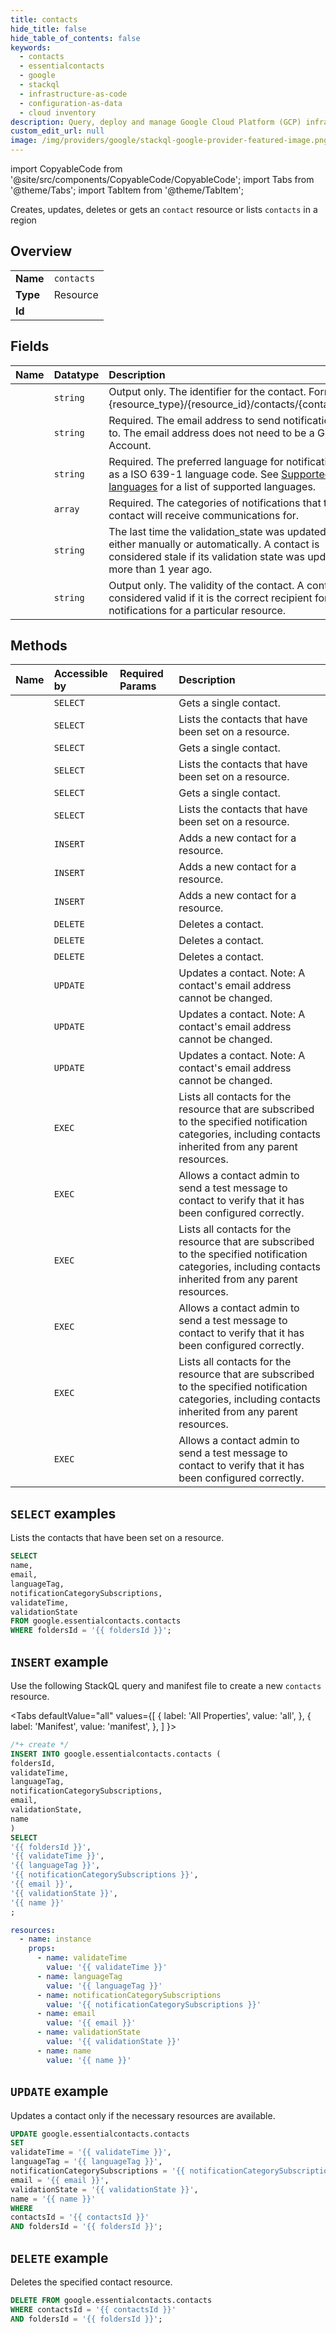 ```yaml
---
title: contacts
hide_title: false
hide_table_of_contents: false
keywords:
  - contacts
  - essentialcontacts
  - google
  - stackql
  - infrastructure-as-code
  - configuration-as-data
  - cloud inventory
description: Query, deploy and manage Google Cloud Platform (GCP) infrastructure and resources using SQL
custom_edit_url: null
image: /img/providers/google/stackql-google-provider-featured-image.png
---
```


import CopyableCode from '@site/src/components/CopyableCode/CopyableCode';
import Tabs from '@theme/Tabs';
import TabItem from '@theme/TabItem';

Creates, updates, deletes or gets an <code>contact</code> resource or lists <code>contacts</code> in a region

## Overview
<table><tbody>
<tr><td><b>Name</b></td><td><code>contacts</code></td></tr>
<tr><td><b>Type</b></td><td>Resource</td></tr>
<tr><td><b>Id</b></td><td><CopyableCode code="google.essentialcontacts.contacts" /></td></tr>
</tbody></table>

## Fields
| Name | Datatype | Description |
|:-----|:---------|:------------|
| <CopyableCode code="name" /> | `string` | Output only. The identifier for the contact. Format: {resource_type}/{resource_id}/contacts/{contact_id} |
| <CopyableCode code="email" /> | `string` | Required. The email address to send notifications to. The email address does not need to be a Google Account. |
| <CopyableCode code="languageTag" /> | `string` | Required. The preferred language for notifications, as a ISO 639-1 language code. See [Supported languages](https://cloud.google.com/resource-manager/docs/managing-notification-contacts#supported-languages) for a list of supported languages. |
| <CopyableCode code="notificationCategorySubscriptions" /> | `array` | Required. The categories of notifications that the contact will receive communications for. |
| <CopyableCode code="validateTime" /> | `string` | The last time the validation_state was updated, either manually or automatically. A contact is considered stale if its validation state was updated more than 1 year ago. |
| <CopyableCode code="validationState" /> | `string` | Output only. The validity of the contact. A contact is considered valid if it is the correct recipient for notifications for a particular resource. |

## Methods
| Name | Accessible by | Required Params | Description |
|:-----|:--------------|:----------------|:------------|
| <CopyableCode code="folders_contacts_get" /> | `SELECT` | <CopyableCode code="contactsId, foldersId" /> | Gets a single contact. |
| <CopyableCode code="folders_contacts_list" /> | `SELECT` | <CopyableCode code="foldersId" /> | Lists the contacts that have been set on a resource. |
| <CopyableCode code="organizations_contacts_get" /> | `SELECT` | <CopyableCode code="contactsId, organizationsId" /> | Gets a single contact. |
| <CopyableCode code="organizations_contacts_list" /> | `SELECT` | <CopyableCode code="organizationsId" /> | Lists the contacts that have been set on a resource. |
| <CopyableCode code="projects_contacts_get" /> | `SELECT` | <CopyableCode code="contactsId, projectsId" /> | Gets a single contact. |
| <CopyableCode code="projects_contacts_list" /> | `SELECT` | <CopyableCode code="projectsId" /> | Lists the contacts that have been set on a resource. |
| <CopyableCode code="folders_contacts_create" /> | `INSERT` | <CopyableCode code="foldersId" /> | Adds a new contact for a resource. |
| <CopyableCode code="organizations_contacts_create" /> | `INSERT` | <CopyableCode code="organizationsId" /> | Adds a new contact for a resource. |
| <CopyableCode code="projects_contacts_create" /> | `INSERT` | <CopyableCode code="projectsId" /> | Adds a new contact for a resource. |
| <CopyableCode code="folders_contacts_delete" /> | `DELETE` | <CopyableCode code="contactsId, foldersId" /> | Deletes a contact. |
| <CopyableCode code="organizations_contacts_delete" /> | `DELETE` | <CopyableCode code="contactsId, organizationsId" /> | Deletes a contact. |
| <CopyableCode code="projects_contacts_delete" /> | `DELETE` | <CopyableCode code="contactsId, projectsId" /> | Deletes a contact. |
| <CopyableCode code="folders_contacts_patch" /> | `UPDATE` | <CopyableCode code="contactsId, foldersId" /> | Updates a contact. Note: A contact's email address cannot be changed. |
| <CopyableCode code="organizations_contacts_patch" /> | `UPDATE` | <CopyableCode code="contactsId, organizationsId" /> | Updates a contact. Note: A contact's email address cannot be changed. |
| <CopyableCode code="projects_contacts_patch" /> | `UPDATE` | <CopyableCode code="contactsId, projectsId" /> | Updates a contact. Note: A contact's email address cannot be changed. |
| <CopyableCode code="folders_contacts_compute" /> | `EXEC` | <CopyableCode code="foldersId" /> | Lists all contacts for the resource that are subscribed to the specified notification categories, including contacts inherited from any parent resources. |
| <CopyableCode code="folders_contacts_send_test_message" /> | `EXEC` | <CopyableCode code="foldersId" /> | Allows a contact admin to send a test message to contact to verify that it has been configured correctly. |
| <CopyableCode code="organizations_contacts_compute" /> | `EXEC` | <CopyableCode code="organizationsId" /> | Lists all contacts for the resource that are subscribed to the specified notification categories, including contacts inherited from any parent resources. |
| <CopyableCode code="organizations_contacts_send_test_message" /> | `EXEC` | <CopyableCode code="organizationsId" /> | Allows a contact admin to send a test message to contact to verify that it has been configured correctly. |
| <CopyableCode code="projects_contacts_compute" /> | `EXEC` | <CopyableCode code="projectsId" /> | Lists all contacts for the resource that are subscribed to the specified notification categories, including contacts inherited from any parent resources. |
| <CopyableCode code="projects_contacts_send_test_message" /> | `EXEC` | <CopyableCode code="projectsId" /> | Allows a contact admin to send a test message to contact to verify that it has been configured correctly. |

## `SELECT` examples

Lists the contacts that have been set on a resource.

```sql
SELECT
name,
email,
languageTag,
notificationCategorySubscriptions,
validateTime,
validationState
FROM google.essentialcontacts.contacts
WHERE foldersId = '{{ foldersId }}'; 
```

## `INSERT` example

Use the following StackQL query and manifest file to create a new <code>contacts</code> resource.

<Tabs
    defaultValue="all"
    values={[
        { label: 'All Properties', value: 'all', },
        { label: 'Manifest', value: 'manifest', },
    ]
}>
<TabItem value="all">

```sql
/*+ create */
INSERT INTO google.essentialcontacts.contacts (
foldersId,
validateTime,
languageTag,
notificationCategorySubscriptions,
email,
validationState,
name
)
SELECT 
'{{ foldersId }}',
'{{ validateTime }}',
'{{ languageTag }}',
'{{ notificationCategorySubscriptions }}',
'{{ email }}',
'{{ validationState }}',
'{{ name }}'
;
```
</TabItem>
<TabItem value="manifest">

```yaml
resources:
  - name: instance
    props:
      - name: validateTime
        value: '{{ validateTime }}'
      - name: languageTag
        value: '{{ languageTag }}'
      - name: notificationCategorySubscriptions
        value: '{{ notificationCategorySubscriptions }}'
      - name: email
        value: '{{ email }}'
      - name: validationState
        value: '{{ validationState }}'
      - name: name
        value: '{{ name }}'

```
</TabItem>
</Tabs>

## `UPDATE` example

Updates a contact only if the necessary resources are available.

```sql
UPDATE google.essentialcontacts.contacts
SET 
validateTime = '{{ validateTime }}',
languageTag = '{{ languageTag }}',
notificationCategorySubscriptions = '{{ notificationCategorySubscriptions }}',
email = '{{ email }}',
validationState = '{{ validationState }}',
name = '{{ name }}'
WHERE 
contactsId = '{{ contactsId }}'
AND foldersId = '{{ foldersId }}';
```

## `DELETE` example

Deletes the specified contact resource.

```sql
DELETE FROM google.essentialcontacts.contacts
WHERE contactsId = '{{ contactsId }}'
AND foldersId = '{{ foldersId }}';
```
